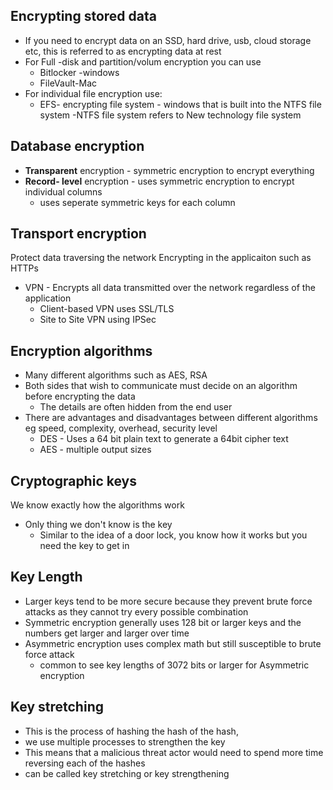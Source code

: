 ## Encrypting stored data
- If you need to encrypt data on an SSD, hard drive, usb, cloud storage etc, this is referred to as encrypting data at rest 
- For Full -disk and partition/volum encryption you can use 
	- Bitlocker -windows
	- FileVault-Mac
- For individual file encryption use:
	- EFS- encrypting file system - windows that is built into the NTFS file system
		-NTFS file system refers to New technology file system 
## Database encryption
- **Transparent** encryption - symmetric encryption to encrypt everything
- **Record- level** encryption - uses symmetric encryption to encrypt individual columns 
	- uses seperate symmetric keys for each column


## Transport encryption
Protect data traversing the network 
Encrypting in the applicaiton such as HTTPs
- VPN - Encrypts all data transmitted over the network regardless of the application 
	- Client-based VPN uses SSL/TLS
	- Site to Site VPN using IPSec

## Encryption algorithms
- Many different algorithms such as AES, RSA
- Both sides that wish to communicate must decide on an algorithm before encrypting the data 
	- The details are often hidden from the end user 
- There are advantages and disadvantages between different algorithms eg speed, complexity, overhead, security level
	- DES - Uses a 64 bit plain text to generate a 64bit cipher text 
	- AES - multiple output sizes 
## Cryptographic keys
We know exactly how the algorithms work 
- Only thing we don't know is the key
	- Similar to the idea of a door lock, you know how it works but you need the key to get in 
## Key Length
- Larger keys tend to be more secure because they prevent brute force attacks as they cannot try every possible combination
- Symmetric encryption generally uses 128 bit or larger keys and the numbers get larger and larger over time 
- Asymmetric encryption uses complex math but still susceptible to brute force attack 
	- common to see key lengths of 3072 bits or larger for Asymmetric encryption 
## Key stretching 
- This is the process of hashing the hash of the hash, 
- we use multiple processes to strengthen the key 
- This means that a malicious threat actor would need to spend more time reversing each of the hashes 
- can be called key stretching or key strengthening 
